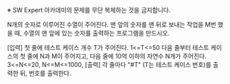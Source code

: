 ※ SW Expert 아카데미의 문제를 무단 복제하는 것을 금지합니다.

N개의 숫자로 이루어진 수열이 주어진다. 맨 앞의 숫자를 맨 뒤로 보내는 작업을 M번 했을 때, 수열의 맨 앞에 있는 숫자를 출력하는 프로그램을 만드시오.


[입력]
첫 줄에 테스트 케이스 개수 T가 주어진다.  1<=T<=50
다음 줄부터 테스트 케이스의 첫 줄에 N과 M이 주어지고, 다음 줄에 10억 이하의 자연수 N개가 주어진다. 3<=N<=20, N<=M<=1000,
[출력]
각 줄마다 "#T" (T는 테스트 케이스 번호)를 출력한 뒤, 번호를 출력한다.
